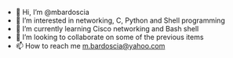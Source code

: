 - 👋 Hi, I’m @mbardoscia
- 👀 I’m interested in networking, C, Python and Shell programming
- 🌱 I’m currently learning Cisco networking and Bash shell
- 💞️ I’m looking to collaborate on some of the previous items
- 📫 How to reach me m.bardoscia@yahoo.com

<!---
mbardoscia/mbardoscia is a ✨ special ✨ repository because its `README.md` (this file) appears on your GitHub profile.
You can click the Preview link to take a look at your changes.
--->
